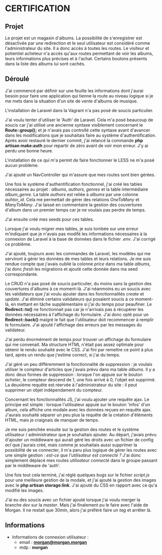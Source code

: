 # CERTIFICATION

## Projet
Le projet est un magasin d'albums.
La possibilité de s'enregistrer est désactivée par une redirection et le seul utilisateur est considéré comme l'administrateur du site. Il a donc accès à toutes les routes. Le visiteur et potientiel acheteur n'a accès qu'aux routes permettant de voir les albums, leurs informations plus précises et à l'achat. Certains boutons présents dans la liste des albums lui sont cachés.


## Déroulé
J'ai commencé par définir sur une feuille les informations dont j'aurai besoin pour faire une application qui tienne la route au niveau logique si je me mets dans la situation d'un site de vente d'albums de musique.

L'installation de Laravel dans la Vagrant n'a pas posé de soucis particulier.

J'ai voulu tenter d'utiliser le 'Auth' de Laravel. Cela m'a posé beaucoup de soucis car j'ai utilisé une ancienne syntaxe visiblement concernant le **Route::group();** et je n'avais pas controllé cette syntaxe avant d'avancer dans les modifications que je souhaitais faire au système d'authentification. Après avoir restauré le dernier commit, j'ai relancé la commande **php artisan make:auth** pour repartir de zéro avant de voir mon erreur. J'y ai perdu une bonne heure.

L'installation de ce qui m'a permit de faire fonctionner le LESS ne m'a posé aucun problème.

J'ai ajouté un NavController qui m'assure que mes routes sont bien gérées.

Une fois le système d'authentification fonctionnel, j'ai créé les tables nécessaires au projet : *albums*, *authors*, *genres* et la table intermédiaire *album_genre*. La table *authors* est reliée à *albums* par une colonne *auhtor_id*. Cela me permettait de gérer des relations *OneToMany* et *ManyToMany*. J'ai laissé en commentaire la gestion des couvertures d'album dans un premier temps car je ne voulais pas perdre de temps.

J'ai ensuite créé mes seeds pour ces tables.

Lorsque j'ai voulu migrer mes tables, je suis tombée sur une erreur m'indiquant que je n'avais pas modifé les informations nécessaires à la connexion de Laravel à la base de données dans le fichier *.env*. J'ai corrigé ce problème.

J'ai ajouté, toujours avec les commandes de Laravel, les modèles qui me serviront à gérer les données de mes tables et leurs relations. Je me suis rendue compte que j'avais oublié la colonne *price* dans ma table *albums*, j'ai donc *fresh* les migrations et ajouté cette donnée dans ma seed correspondante.

Le CRUD n'a pas posé de soucis particulier, du moins sans la gestion des couvertures d'albums à ce moment-là. J'ai néanmoins eu un soucis avec les validateurs que j'ai voulu ajouter dans les fonctionnalités *create* et *update*. J'ai éliminé certains validateurs qui posaient soucis à ce moment-là, en mettant en tâche supplémentaire si j'ai du temps pour peaufiner. Le **Redirect::to()** ne fonctionnait pas car je n'arrivais pas à récupérer les données nécessaires à l'affichage du formulaire. J'ai donc opté pour un **Redirect::back()** malgré le fait que l'utilisateur doit recommencer à remplir le formulaire. J'ai ajouté l'affichage des erreurs par les messages du validateur.

J'ai perdu énormément de temps pour trouver un affichage du formulaire qui me convenait. Ma structure HTML n'était pas assez optimale pour obtenir le rendu souhaité avec le CSS. J'ai fini par remettre ce point à plus tard, après un rendu que j'estime correct, si j'ai du temps.

J'ai géré un peu différemment la fonctionnalité de suppression : je voulais utiliser le compteur d'articles que j'avais prévu dans ma table *albums*. Il y a donc deux formes de suppression : lorsque l'on appuie sur le bouton *acheter*, le compteur descend de 1, une fois arrivé à 0, l'objet est supprimé. La deuxième requête est réervée à l'administrateur du site : il peut supprimer un objet indépendament du compteur.

Concernant les fonctionnalités JS, j'ai voulu ajouter une requête ajax. Le principe est simple : lorsque l'utilisateur appuie sur le bouton 'infos' d'un album, cela affiche une modale avec les données reçues en requête ajax. J'aurais souhaité séparer un peu plus la requête de la création d'éléments HTML, mais je craignais de manquer de temps.

Je me suis penchée ensuite sur la gestion des routes et le système utilisateur / administrateur que je souhaitais ajouter. Au départ, j'avais prévu d'ajouter un middleware qui aurait géré les droits avec un fichier de config *acl* que j'aurais créé, mais comme je souhaitais aussi supprimer la possibilité de se connecter, il m'a paru plus logique de gérer les routes avec une simple gestion : *est-ce que l'utilisateur est connecté ?* J'ai donc simplement déplacé mes routes *utilisateur connecté* dans le groupe passant par le middleware de 'auth'.

Une fois tout cela terminé, j'ai réglé quelques bugs sur le fichier *script.js* pour une meilleure gestion de la modale, et j'ai ajouté la gestion des images avec le **php artisan storage:link**. J'ai ajouté du CSS en rapport avec ce qu'a modifié les images.

J'ai eu des soucis avec un fichier ajouté lorsque j'ai voulu merger la branche *dev* sur la *master*. Mais j'ai finalement pu le faire avec l'aide de Morgan. Il ne restait que 30min, alors j'ai préféré faire un *tag* et arrêter là.



## Informations
- Informations de connexion utilisateur :
  - email : **morgan@morgan.morgan**
  - mdp   : **morgan**
